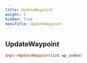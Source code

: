 ```yaml
---
title: UpdateWaypoint
weight: 1
hidden: true
menuTitle: UpdateWaypoint
---
```

## UpdateWaypoint
```perl
$npc->UpdateWaypoint(int wp_index)
```